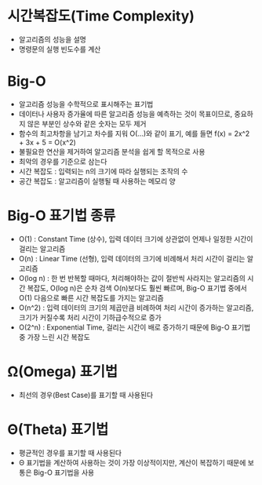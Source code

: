 # 시간복잡도(Time Complexity)
- 알고리즘의 성능을 설명
- 명령문의 실행 빈도수를 계산

# Big-O
- 알고리즘 성능을 수학적으로 표시해주는 표기법
- 데이터나 사용자 증가율에 따른 알고리즘 성능을 예측하는 것이 목표이므로, 중요하지 않은 부분인 상수와 같은 숫자는 모두 제거
- 함수의 최고차항을 남기고 차수를 지워 O(...)와 같이 표기, 예를 들면 f(x) = 2x^2 + 3x + 5 = O(x^2)
- 불필요한 연산을 제거하여 알고리즘 분석을 쉽게 할 목적으로 사용
- 최악의 경우를 기준으로 삼는다
- 시간 복잡도 : 입력되는 n의 크기에 따라 실행되는 조작의 수
- 공간 복잡도 : 알고리즘이 실행될 때 사용하는 메모리 양

# Big-O 표기법 종류
- O(1) : Constant Time (상수), 입력 데이터 크기에 상관없이 언제나 일정한 시간이 걸리는 알고리즘
- O(n) : Linear Time (선형), 입력 데이터의 크기에 비례해서 처리 시간이 걸리는 알고리즘
- O(log n) : 한 번 반복할 때마다, 처리해야하는 값이 절반씩 사라지는 알고리즘의 시간 복잡도, O(log n)은 순차 검색 O(n)보다도 훨씬 빠르며, Big-O 표기법 중에서 O(1) 다음으로 빠른 시간 복잡도를 가지는 알고리즘
- O(n^2) : 입력 데이터의 크기의 제곱만큼 비례하여 처리 시간이 증가하는 알고리즘, 크기가 커질수록 처리 시간이 기하급수적으로 증가
- O(2^n) : Exponential Time, 걸리는 시간이 배로 증가하기 때문에 Big-O 표기법 중 가장 느린 시간 복잡도

# Ω(Omega) 표기법
- 최선의 경우(Best Case)를 표기할 때 사용된다

# Θ(Theta) 표기법
- 평균적인 경우를 표기할 때 사용된다
- Θ 표기법을 계산하여 사용하는 것이 가장 이상적이지만, 계산이 복잡하기 때문에 보통은 Big-O 표기법을 사용
	
